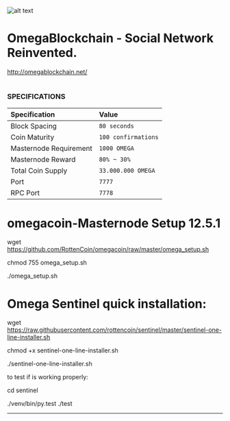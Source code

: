 
![alt text](http://45.76.137.248/files/OMEGA256x256.png "Omega Network Logo")
# OmegaBlockchain -  Social Network Reinvented.

http://omegablockchain.net/

#


### SPECIFICATIONS
| Specification | Value |
|:-----------|:-----------|
| Block Spacing | `80 seconds` |
| Coin Maturity | `100 confirmations` |
| Masternode Requirement | `1000 OMEGA` |
| Masternode Reward | `80% ~ 30%` |
| Total Coin Supply | `33.000.000 OMEGA` |
| Port | `7777` |
| RPC Port | `7778` |

# omegacoin-Masternode Setup 12.5.1

wget https://github.com/RottenCoin/omegacoin/raw/master/omega_setup.sh

chmod 755 omega_setup.sh

./omega_setup.sh

# Omega Sentinel quick installation:

wget https://raw.githubusercontent.com/rottencoin/sentinel/master/sentinel-one-line-installer.sh

chmod +x sentinel-one-line-installer.sh

./sentinel-one-line-installer.sh

to test if is working properly:

cd sentinel

./venv/bin/py.test ./test

***

